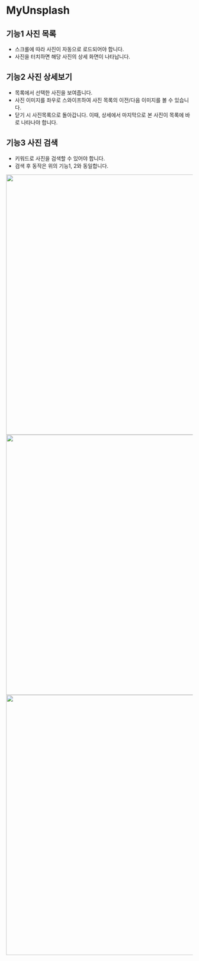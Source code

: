# MyUnsplash

## 기능1 사진 목록
* 스크롤에 따라 사진이 자동으로 로드되어야 합니다.
* 사진을 터치하면 해당 사진의 상세 화면이 나타납니다.
## 기능2 사진 상세보기
* 목록에서 선택한 사진을 보여줍니다.
* 사진 이미지를 좌우로 스와이프하여 사진 목록의 이전/다음 이미지를 볼 수 있습니다.
* 닫기 시 사진목록으로 돌아갑니다. 이때, 상세에서 마지막으로 본 사진이 목록에 바로 나타나야 합니다.
## 기능3 사진 검색
* 키워드로 사진을 검색할 수 있어야 합니다.
* 검색 후 동작은 위의 기능1, 2와 동일합니다.


<img src="https://user-images.githubusercontent.com/81798207/113717247-67259600-9726-11eb-8cd6-d955edab6afa.png"  width="700">


<img src="https://user-images.githubusercontent.com/81798207/113717271-6e4ca400-9726-11eb-9199-de15774df1ab.png"  width="700">


<img src="https://user-images.githubusercontent.com/81798207/113717297-73115800-9726-11eb-8201-47a4131abab4.png"  width="700">
